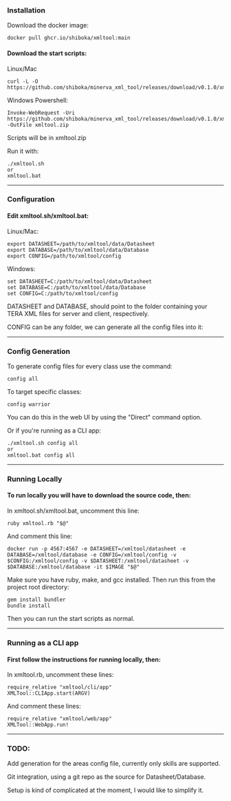 
### Installation

Download the docker image:

```
docker pull ghcr.io/shiboka/xmltool:main
```

#### Download the start scripts:

Linux/Mac

```
curl -L -O https://github.com/shiboka/minerva_xml_tool/releases/download/v0.1.0/xmltool.zip
```

Windows Powershell:

```
Invoke-WebRequest -Uri https://github.com/shiboka/minerva_xml_tool/releases/download/v0.1.0/xmltool.zip -OutFile xmltool.zip
```

Scripts will be in xmltool.zip

Run it with:

```
./xmltool.sh
or
xmltool.bat
```

---

### Configuration

#### Edit xmltool.sh/xmltool.bat:

Linux/Mac:

```
export DATASHEET=/path/to/xmltool/data/Datasheet
export DATABASE=/path/to/xmltool/data/Database
export CONFIG=/path/to/xmltool/config
```

Windows:

```
set DATASHEET=C:/path/to/xmltool/data/Datasheet
set DATABASE=C:/path/to/xmltool/data/Database
set CONFIG=C:/path/to/xmltool/config
```

DATASHEET and DATABASE, should point to the folder containing your TERA XML files for server and client, respectively.

CONFIG can be any folder, we can generate all the config files into it:

---

### Config Generation

To generate config files for every class use the command:

```
config all
```

To target specific classes:

```
config warrior
```

You can do this in the web UI by using the "Direct" command option.

Or if you're running as a CLI app:

```
./xmltool.sh config all
or
xmltool.bat config all
```

---

### Running Locally

#### To run locally you will have to download the source code, then:

In xmltool.sh/xmltool.bat, uncomment this line:

```
ruby xmltool.rb "$@"
```

And comment this line:

```
docker run -p 4567:4567 -e DATASHEET=/xmltool/datasheet -e DATABASE=/xmltool/database -e CONFIG=/xmltool/config -v $CONFIG:/xmltool/config -v $DATASHEET:/xmltool/datasheet -v $DATABASE:/xmltool/database -it $IMAGE "$@"
```

Make sure you have ruby, make, and gcc installed. Then run this from the project root directory:

```
gem install bundler
bundle install
```

Then you can run the start scripts as normal.

---

### Running as a CLI app

#### First follow the instructions for running locally, then:

In xmltool.rb, uncomment these lines:

```
require_relative "xmltool/cli/app"
XMLTool::CLIApp.start(ARGV)
```

And comment these lines:

```
require_relative "xmltool/web/app"
XMLTool::WebApp.run!
```

---

### TODO:

Add generation for the areas config file, currently only skills are supported.

Git integration, using a git repo as the source for Datasheet/Database.

Setup is kind of complicated at the moment, I would like to simplify it.